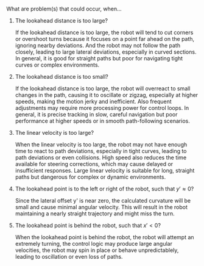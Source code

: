 
What are problem(s) that could occur, when...

1. The lookahead distance is too large?

   If the lookahead distance is too large, the robot will tend to cut corners or overshoot turns because it focuses on a point far ahead on the path, ignoring nearby deviations. And the robot may not follow the path closely, leading to large lateral deviations, especially in curved sections. In general, it is good for straight paths but poor for navigating tight curves or complex environments.


2. The lookahead distance is too small?

   If the lookahead distance is too large, the robot will overreact to small changes in the path, causing it to oscillate or zigzag, especially at higher speeds, making the motion jerky and inefficient. Also frequent adjustments may require more processing power for control loops. In general, it is precise tracking in slow, careful navigation but poor performance at higher speeds or in smooth path-following scenarios.


3. The linear velocity is too large?

   When the linear velocity is too large, the robot may not have enough time to react to path deviations, especially in tight curves, leading to path deviations or even collisions. High speed also reduces the time available for steering corrections, which may cause delayed or insufficient responses. Large linear velocity is suitable for long, straight paths but dangerous for complex or dynamic environments.


4. The lookahead point is to the left or right of the robot, such that $y' \approx 0$?

   Since the lateral offset y' is near zero, the calculated curvature will be small and cause minimal angular velocity. This will result in the robot maintaining a nearly straight trajectory and might miss the turn. 


5. The lookahead point is behind the robot, such that $x' < 0$?

   When the lookahead point is behind the robot, the robot will attempt an extremely turning, the control logic may produce large angular velocities, the robot may spin in place or behave unpredictablely, leading to oscillation or even loss of paths.

